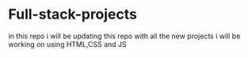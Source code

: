 # Full-stack-projects
in this repo i will be updating this repo with all the new projects i will be working on using HTML,CSS and JS
